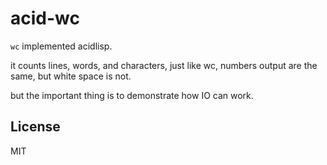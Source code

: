 # acid-wc

`wc` implemented acidlisp.

it counts lines, words, and characters, just like wc,
numbers output are the same, but white space is not.

but the important thing is to demonstrate how IO can work.

## License

MIT

